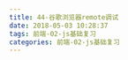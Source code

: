 ```yaml
---
title: 44-谷歌浏览器remote调试
date: 2018-05-03 10:28:37
tags: 前端-02-js基础复习
categories: 前端-02-js基础复习
---
```

